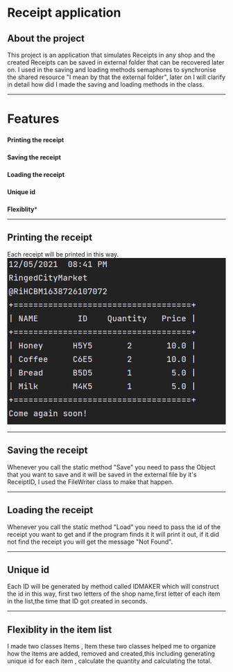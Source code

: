 # Receipt application


## **About the project**
This project is an application that simulates Receipts in any shop and the created Receipts can be saved in external folder that can be recovered later on.
I used in the saving and loading methods semaphores to synchronise the shared resource "I mean by that the external folder", later on I will clarify in detail how did I made the saving and loading methods in the class.
____
# **Features**

###
**Printing the receipt**
###
**Saving the receipt**
###
**Loading the receipt**
###
**Unique id**
###
**Flexiblity***

___
## Printing the receipt

Each receipt will be printed in this way.
![image-0](https://github.com/ThomasTheCoder7/Receipt/blob/master/EXAMPLE.png?raw=true%27%3E)
___


## Saving the receipt
Whenever you call the static method "Save" you need to pass the Object that you want to save and it will be saved in the external file by it's ReceiptID, I used the FileWriter class to make that happen.
___
## Loading the receipt
Whenever you call the static method "Load" you need to pass the id of the receipt you want to get and if the program finds it it will print it out, if it did not find the receipt you will get the message "Not Found".
___
## Unique id
Each ID will be generated by method called IDMAKER which will construct the id in this way, first two letters of the shop name,first letter of each item in the list,the time that ID got created in seconds.
___
## Flexiblity in the item list
I made two classes Items , Item these two classes helped me to organize how the items are added, removed and created,this including generating unique id for each item , calculate the quantity and calculating the total.
